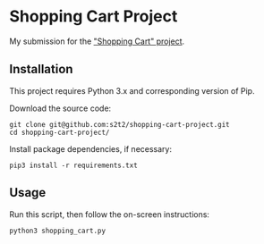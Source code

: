 # Shopping Cart Project

My submission for the ["Shopping Cart" project](_____).

## Installation

This project requires Python 3.x and corresponding version of Pip.

Download the source code:

```shell
git clone git@github.com:s2t2/shopping-cart-project.git
cd shopping-cart-project/
```

Install package dependencies, if necessary:

```shell
pip3 install -r requirements.txt
```

## Usage

Run this script, then follow the on-screen instructions:

```shell
python3 shopping_cart.py
```
